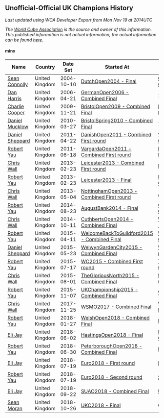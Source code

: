 ## Unofficial-Official UK Champions History

*Last updated using WCA Developer Export from Mon Nov 19 at 2014UTC*

*The [World Cube Association](https://www.worldcubeassociation.org) is the source and owner of this information. This published information is not actual information, the actual information can be found [here](https://www.worldcubeassociation.org/results).*

#### minx

|Name|Country|Date Set|Started At|Ended At|Days Held|  
|--|--|--|--|--|--|  
|[Sean Connolly](https://www.worldcubeassociation.org/persons/2004CONN01)|United Kingdom|2004-10-10|[DutchOpen2004 - Final](https://www.worldcubeassociation.org/competitions/DutchOpen2004/results/all#eminx_f)|[GermanOpen2006 - Combined Final](https://www.worldcubeassociation.org/competitions/GermanOpen2006/results/all#eminx_c)|559|  
|[Dan Harris](https://www.worldcubeassociation.org/persons/2003HARR01)|United Kingdom|2006-04-21|[GermanOpen2006 - Combined Final](https://www.worldcubeassociation.org/competitions/GermanOpen2006/results/all#eminx_c)|1 year after [Euro2008](https://www.worldcubeassociation.org/competitions/Euro2008/results/all#eminx_c)|1248|  
|[Charlie Cooper](https://www.worldcubeassociation.org/persons/2007COOP01)|United Kingdom|2009-11-21|[BristolOpen2009 - Combined Final](https://www.worldcubeassociation.org/competitions/BristolOpen2009/results/all#eminx_c)|[BristolSpring2010 - Combined Final](https://www.worldcubeassociation.org/competitions/BristolSpring2010/results/all#eminx_c)|126|  
|[Daniel Mucklow](https://www.worldcubeassociation.org/persons/2009MUCK01)|United Kingdom|2010-03-27|[BristolSpring2010 - Combined Final](https://www.worldcubeassociation.org/competitions/BristolSpring2010/results/all#eminx_c)|1 year after [BristolSpring2010](https://www.worldcubeassociation.org/competitions/BristolSpring2010/results/all#eminx_c)|365|  
|[Daniel Sheppard](https://www.worldcubeassociation.org/persons/2009SHEP01)|United Kingdom|2011-04-22|[DanishOpen2011 - Combined First round](https://www.worldcubeassociation.org/competitions/DanishOpen2011/results/all#eminx_d)|[VargardaOpen2011 - Combined First round](https://www.worldcubeassociation.org/competitions/VargardaOpen2011/results/all#eminx_d)|56|  
|[Robert Yau](https://www.worldcubeassociation.org/persons/2009YAUR01)|United Kingdom|2011-06-18|[VargardaOpen2011 - Combined First round](https://www.worldcubeassociation.org/competitions/VargardaOpen2011/results/all#eminx_d)|[Leicester2013 - Combined First round](https://www.worldcubeassociation.org/competitions/Leicester2013/results/all#eminx_d)|616|  
|[Chris Wall](https://www.worldcubeassociation.org/persons/2011WALL02)|United Kingdom|2013-02-23|[Leicester2013 - Combined First round](https://www.worldcubeassociation.org/competitions/Leicester2013/results/all#eminx_d)|[Leicester2013 - Final](https://www.worldcubeassociation.org/competitions/Leicester2013/results/all#eminx_f)|0|  
|[Robert Yau](https://www.worldcubeassociation.org/persons/2009YAUR01)|United Kingdom|2013-02-23|[Leicester2013 - Final](https://www.worldcubeassociation.org/competitions/Leicester2013/results/all#eminx_f)|[NottinghamOpen2013 - Combined First round](https://www.worldcubeassociation.org/competitions/NottinghamOpen2013/results/all#eminx_d)|70|  
|[Chris Wall](https://www.worldcubeassociation.org/persons/2011WALL02)|United Kingdom|2013-05-04|[NottinghamOpen2013 - Combined First round](https://www.worldcubeassociation.org/competitions/NottinghamOpen2013/results/all#eminx_d)|[AugustBank2014 - Final](https://www.worldcubeassociation.org/competitions/AugustBank2014/results/all#eminx_f)|477|  
|[Robert Yau](https://www.worldcubeassociation.org/persons/2009YAUR01)|United Kingdom|2014-08-23|[AugustBank2014 - Final](https://www.worldcubeassociation.org/competitions/AugustBank2014/results/all#eminx_f)|[CuthbertsOpen2014 - Combined Final](https://www.worldcubeassociation.org/competitions/CuthbertsOpen2014/results/all#eminx_c)|48|  
|[Chris Wall](https://www.worldcubeassociation.org/persons/2011WALL02)|United Kingdom|2014-10-11|[CuthbertsOpen2014 - Combined Final](https://www.worldcubeassociation.org/competitions/CuthbertsOpen2014/results/all#eminx_c)|[WelcomeBackToGuildford2015 - Combined Final](https://www.worldcubeassociation.org/competitions/WelcomeBackToGuildford2015/results/all#eminx_c)|182|  
|[Robert Yau](https://www.worldcubeassociation.org/persons/2009YAUR01)|United Kingdom|2015-04-11|[WelcomeBackToGuildford2015 - Combined Final](https://www.worldcubeassociation.org/competitions/WelcomeBackToGuildford2015/results/all#eminx_c)|[WelwynGardenCity2015 - Combined Final](https://www.worldcubeassociation.org/competitions/WelwynGardenCity2015/results/all#eminx_c)|42|  
|[Daniel Sheppard](https://www.worldcubeassociation.org/persons/2009SHEP01)|United Kingdom|2015-05-23|[WelwynGardenCity2015 - Combined Final](https://www.worldcubeassociation.org/competitions/WelwynGardenCity2015/results/all#eminx_c)|[WC2015 - Combined First round](https://www.worldcubeassociation.org/competitions/WC2015/results/all#eminx_d)|56|  
|[Robert Yau](https://www.worldcubeassociation.org/persons/2009YAUR01)|United Kingdom|2015-07-17|[WC2015 - Combined First round](https://www.worldcubeassociation.org/competitions/WC2015/results/all#eminx_d)|[TheGloriousNorth2015 - Combined Final](https://www.worldcubeassociation.org/competitions/TheGloriousNorth2015/results/all#eminx_c)|14|  
|[Chris Wall](https://www.worldcubeassociation.org/persons/2011WALL02)|United Kingdom|2015-08-01|[TheGloriousNorth2015 - Combined Final](https://www.worldcubeassociation.org/competitions/TheGloriousNorth2015/results/all#eminx_c)|[UKChampionship2015 - Combined Final](https://www.worldcubeassociation.org/competitions/UKChampionship2015/results/all#eminx_c)|98|  
|[Robert Yau](https://www.worldcubeassociation.org/persons/2009YAUR01)|United Kingdom|2015-11-07|[UKChampionship2015 - Combined Final](https://www.worldcubeassociation.org/competitions/UKChampionship2015/results/all#eminx_c)|[WSMO2017 - Combined Final](https://www.worldcubeassociation.org/competitions/WSMO2017/results/all#eminx_c)|749|  
|[Chris Wall](https://www.worldcubeassociation.org/persons/2011WALL02)|United Kingdom|2017-11-25|[WSMO2017 - Combined Final](https://www.worldcubeassociation.org/competitions/WSMO2017/results/all#eminx_c)|[WelshOpen2018 - Combined Final](https://www.worldcubeassociation.org/competitions/WelshOpen2018/results/all#eminx_c)|63|  
|[Robert Yau](https://www.worldcubeassociation.org/persons/2009YAUR01)|United Kingdom|2018-01-27|[WelshOpen2018 - Combined Final](https://www.worldcubeassociation.org/competitions/WelshOpen2018/results/all#eminx_c)|[HastingsOpen2018 - Final](https://www.worldcubeassociation.org/competitions/HastingsOpen2018/results/all#eminx_f)|126|  
|[Eli Jay](https://www.worldcubeassociation.org/persons/2014JAYE01)|United Kingdom|2018-06-02|[HastingsOpen2018 - Final](https://www.worldcubeassociation.org/competitions/HastingsOpen2018/results/all#eminx_f)|[PeterboroughOpen2018 - Combined Final](https://www.worldcubeassociation.org/competitions/PeterboroughOpen2018/results/all#eminx_c)|28|  
|[Robert Yau](https://www.worldcubeassociation.org/persons/2009YAUR01)|United Kingdom|2018-06-30|[PeterboroughOpen2018 - Combined Final](https://www.worldcubeassociation.org/competitions/PeterboroughOpen2018/results/all#eminx_c)|[Euro2018 - First round](https://www.worldcubeassociation.org/competitions/Euro2018/results/all#eminx_1)|21|  
|[Eli Jay](https://www.worldcubeassociation.org/persons/2014JAYE01)|United Kingdom|2018-07-19|[Euro2018 - First round](https://www.worldcubeassociation.org/competitions/Euro2018/results/all#eminx_1)|[Euro2018 - Second round](https://www.worldcubeassociation.org/competitions/Euro2018/results/all#eminx_2)|0|  
|[Robert Yau](https://www.worldcubeassociation.org/persons/2009YAUR01)|United Kingdom|2018-07-19|[Euro2018 - Second round](https://www.worldcubeassociation.org/competitions/Euro2018/results/all#eminx_2)|[SUAO2018 - Combined Final](https://www.worldcubeassociation.org/competitions/SUAO2018/results/all#eminx_c)|63|  
|[Eli Jay](https://www.worldcubeassociation.org/persons/2014JAYE01)|United Kingdom|2018-09-22|[SUAO2018 - Combined Final](https://www.worldcubeassociation.org/competitions/SUAO2018/results/all#eminx_c)|[UKC2018 - Final](https://www.worldcubeassociation.org/competitions/UKC2018/results/all#eminx_f)|35|  
|[Sean Moran](https://www.worldcubeassociation.org/persons/2016MORA24)|United Kingdom|2018-10-26|[UKC2018 - Final](https://www.worldcubeassociation.org/competitions/UKC2018/results/all#eminx_f)|Ongoing|22|  

